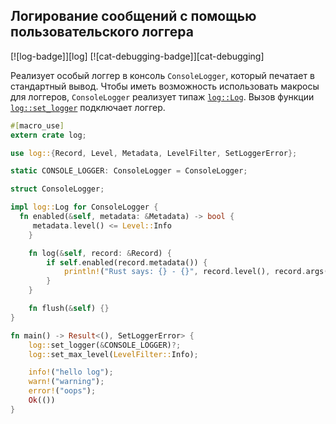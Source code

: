 ## Логирование сообщений с помощью пользовательского логгера

[![log-badge]][log] [![cat-debugging-badge]][cat-debugging]

Реализует особый логгер в консоль `ConsoleLogger`, который печатает в стандартный вывод. Чтобы иметь возможность использовать макросы для логгеров, `ConsoleLogger` реализует типаж [`log::Log`](https://docs.rs/log/*/log/trait.Log.html). Вызов функции [`log::set_logger`](https://docs.rs/log/*/log/fn.set_logger.html) подключает логгер.

```rust
#[macro_use]
extern crate log;

use log::{Record, Level, Metadata, LevelFilter, SetLoggerError};

static CONSOLE_LOGGER: ConsoleLogger = ConsoleLogger;

struct ConsoleLogger;

impl log::Log for ConsoleLogger {
  fn enabled(&self, metadata: &Metadata) -> bool {
     metadata.level() <= Level::Info
    }

    fn log(&self, record: &Record) {
        if self.enabled(record.metadata()) {
            println!("Rust says: {} - {}", record.level(), record.args());
        }
    }

    fn flush(&self) {}
}

fn main() -> Result<(), SetLoggerError> {
    log::set_logger(&CONSOLE_LOGGER)?;
    log::set_max_level(LevelFilter::Info);

    info!("hello log");
    warn!("warning");
    error!("oops");
    Ok(())
}
```


